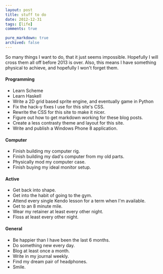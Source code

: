 ```yaml
---
layout: post
title: stuff to do
date: 2012-12-31
tags: [life]
comments: true

pure_markdown: true
archived: false
---
```



So many things I want to do, that it just seems impossible. Hopefully I will cross them all off before 2013 is over. Also, this means I have something physical to achieve, and hopefully I won't forget them.


#### Programming

* Learn Scheme
* Learn Haskell
* Write a 2D grid based sprite engine, and eventually game in Python
* Fix the hack-y fixes I use for this site's CSS.
* Rewrite the CSS for this site to make it nicer.
* Figure out how to get markdown working for these blog posts.
* Create a less contrasty theme and layout for this site.
* Write and publish a Windows Phone 8 application.


#### Computer

* Finish building my computer rig.
* Finish building my dad's computer from my old parts.
* Physically mod my computer case.
* Finish buying my ideal monitor setup.


#### Active

* Get back into shape.
* Get into the habit of going to the gym.
* Attend every single Kendo lesson for a term when I'm available.
* Get to an 8 minute mile.
* Wear my retainer at least every other night.
* Floss at least every other night.


#### General

* Be happier than I have been the last 6 months.
* Do something new every day.
* Blog at least once a month.
* Write in my journal weekly.
* Find my dream pair of headphones.
* Smile.
